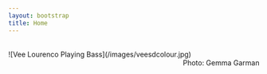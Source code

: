```yaml
---
layout: bootstrap
title: Home
---
```


<br />
![Vee Lourenco Playing Bass](/images/veesdcolour.jpg)
<div style="text-align: right"> Photo: Gemma Garman </div>